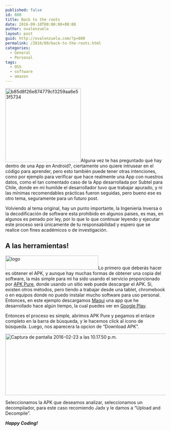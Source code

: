 ```yaml
---
published: false
id: 800
title: Back to the roots
date: 2016-09-10T00:00:00+00:00
author: ovalenzuela
layout: post
guid: http://ovalenzuela.com/?p=800
permalink: /2016/09/back-to-the-roots.html
categories:
  - General
  - Personal
tags:
  - OSS
  - software
  - amazon
---
```

<img class=" size-full wp-image-668 alignleft" src="http://www.ovalenzuela.com/wp-content/uploads/2016/02/b85d8f26e874779cf3259aa6e53f5734.jpg" alt="b85d8f26e874779cf3259aa6e53f5734" width="237" height="232" />Alguna vez te has preguntado qué hay dentro de una App en Android?, ciertamente uno quiere intrusear en el código para aprender, pero esto también puede tener otras intenciones, como por ejemplo para verificar que hace realmente una App con nuestros datos, como el tan comentado caso de la App desarrollada por Subtel para Chile, donde en mi humilde el desarrollador tuvo que trabajar apurado, y ni las mínimas recomendables prácticas fueron seguidas, pero bueno ese es otro tema, seguramente para un futuro post.

Volviendo al tema original, hay un punto importante, la Ingeniería Inversa o la decodificación de software esta prohibido en algunos paises, es mas, en algunos es penado por ley, por lo que lo que continuar leyendo y ejecutar este proceso será únicamente de tu responsabilidad y espero que se realice con fines académicos o de investigación.

## A las herramientas!

<img class=" size-full wp-image-691 alignleft" src="http://www.ovalenzuela.com/wp-content/uploads/2016/02/logo.png" alt="logo" width="292" height="44" />Lo primero que deberás hacer es obtener el APK, y aunque hay muchas formas de obtener una copia del software, la más simple para mi ha sido usando el servicio proporcionado por <a href="https://apkpure.com/" target="_blank">APK Pure</a>, donde usando un sitio web puede descargar el APK. Si, existen otros métodos, pero tiendo a trabajar desde una tablet, chromebook o en equipos donde no puedo instalar mucho software para uso personal. Entonces, en este ejemplo descargamos <a href="https://play.google.com/store/apps/details?id=com.xpertians.maqui" target="_blank">Maqui</a> una app que he desarrollado hace algún tiempo, la cual puedes ver en <a href="https://play.google.com/store/apps/details?id=com.xpertians.maqui" target="_blank">Google Play</a>.

Entonces el proceso es simple, abrimos APK Pure y pegamos el enlace completo en la barra de búsqueda, y le hacemos click al icono de búsqueda. Luego, nos aparecera la opcion de &#8220;Download APK&#8221;.

<img class="alignnone size-full wp-image-694" src="http://www.ovalenzuela.com/wp-content/uploads/2016/02/captura-de-pantalla-2016-02-23-a-las-10-17-50-p-m.png" alt="Captura de pantalla 2016-02-23 a las 10.17.50 p.m." width="774" height="193" sizes="(max-width: 774px) 100vw, 774px" />

Seleccionamos la APK que deseamos analizar, seleccionamos un decompilador, para este caso recomiendo Jadx y le damos a &#8220;Upload and Decompile&#8221;.


_**Happy Coding!**_
